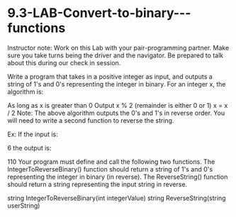 # 9.3-LAB-Convert-to-binary---functions


Instructor note:
Work on this Lab with your pair-programming partner. Make sure you take turns being the driver and the navigator. Be prepared to talk about this during our check in session.

Write a program that takes in a positive integer as input, and outputs a string of 1's and 0's representing the integer in binary. For an integer x, the algorithm is:

As long as x is greater than 0
   Output x % 2 (remainder is either 0 or 1)
   x = x / 2
Note: The above algorithm outputs the 0's and 1's in reverse order. You will need to write a second function to reverse the string.

Ex: If the input is:

6
the output is:

110
Your program must define and call the following two functions. The IntegerToReverseBinary() function should return a string of 1's and 0's representing the integer in binary (in reverse). The ReverseString() function should return a string representing the input string in reverse.

string IntegerToReverseBinary(int integerValue)
string ReverseString(string userString)
